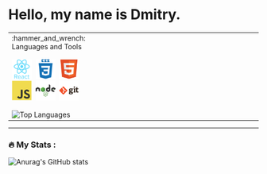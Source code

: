 

  <h1>
    Hello, my name is Dmitry.
  </h1>
  

<table>
  <tr>
    <td valign="top" style="padding-right: 400px;">
      :hammer_and_wrench: Languages and Tools
      <br/><br/>
      <div align="left">
        <img src="https://github.com/devicons/devicon/blob/master/icons/react/react-original-wordmark.svg" title="React" alt="React" width="40" height="40"/>&nbsp;
        <img src="https://github.com/devicons/devicon/blob/master/icons/css3/css3-plain-wordmark.svg"  title="CSS3" alt="CSS" width="40" height="40"/>&nbsp;
        <img src="https://github.com/devicons/devicon/blob/master/icons/html5/html5-original.svg" title="HTML5" alt="HTML" width="40" height="40"/>&nbsp;
        <img src="https://github.com/devicons/devicon/blob/master/icons/javascript/javascript-original.svg" title="JavaScript" alt="JavaScript" width="40" height="40"/>&nbsp;
        <img src="https://github.com/devicons/devicon/blob/master/icons/nodejs/nodejs-original-wordmark.svg" title="NodeJS" alt="NodeJS" width="40" height="40"/>&nbsp;
        <img src="https://github.com/devicons/devicon/blob/master/icons/git/git-original-wordmark.svg" title="Git" alt="Git" width="40" height="40"/>
        <br/><br/>
        <img src="https://github-readme-stats.vercel.app/api/top-langs/?username=vinkol&layout=compact&theme=vision-friendly-dark" alt="Top Languages"/>
      </div>
    </td>
    <td valign="top">
      <img src="https://media.giphy.com/media/26tn33aiTi1jkl6H6/giphy.gif?cid=790b7611ccb69onha08nb6ow68la11kzcsgchs0un1fj5u1o&ep=v1_gifs_search&rid=giphy.gif&ct=g" width="auto"/>
  </tr>
</table>

---

### :fire: My Stats :
![Anurag's GitHub stats](https://github-readme-stats.vercel.app/api?username=vinkol&show_icons=true&theme=vision-friendly-dark)


